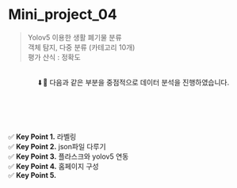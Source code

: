# Mini_project_04

> Yolov5 이용한 생활 폐기물 분류
><br>객체 탐지, 다중 분류 (카테고리 10개)
><br>평가 산식 : 정확도 
><br>
<br>
<header>⬇💛 다음과 같은 부분을 중점적으로 데이터 분석을 진행하였습니다.</header>
<br>
<br> ✅ <strong>Key Point 1.</strong> 라벨링
<br> ✅ <strong>Key Point 2.</strong> json파일 다루기 
<br> ✅ <strong>Key Point 3.</strong> 플라스크와 yolov5 연동
<br> ✅ <strong>Key Point 4.</strong> 홈페이지 구성 
<br> ✅ <strong>Key Point 5.</strong> 

<br>
<br>
